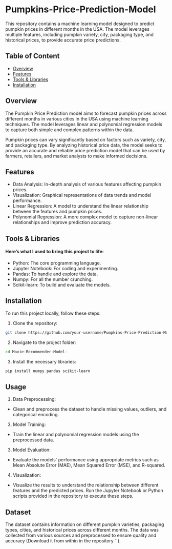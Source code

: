 # Pumpkins-Price-Prediction-Model
This repository contains a machine learning model designed to predict pumpkin prices in different months in the USA. The model leverages multiple features, including pumpkin variety, city, packaging type, and historical prices, to provide accurate price predictions.
## Table of Content
* [Overview](#Overview)
* [Features](#Features)
* [Tools & Libraries](#Tools-&-Libraries)
* [Installation](#Installation)
## Overview
The Pumpkin Price Prediction model aims to forecast pumpkin prices across different months in various cities in the USA using machine learning techniques. The model leverages linear and polynomial regression models to capture both simple and complex patterns within the data.

Pumpkin prices can vary significantly based on factors such as variety, city, and packaging type. By analyzing historical price data, the model seeks to provide an accurate and reliable price prediction model that can be used by farmers, retailers, and market analysts to make informed decisions.
## Features 
* Data Analysis: In-depth analysis of various features affecting pumpkin prices.
* Visualization: Graphical representations of data trends and model performance.
* Linear Regression: A model to understand the linear relationship between the features and pumpkin prices.
* Polynomial Regression: A more complex model to capture non-linear relationships and improve prediction accuracy.
## Tools & Libraries
#### Here’s what I used to bring this project to life:
* Python: The core programming language.
* Jupyter Notebook: For coding and experimenting.
* Pandas: To handle and explore the data.
* Numpy: For all the number crunching.
* Scikit-learn: To build and evaluate the models.
## Installation
To run this project locally, follow these steps:
1. Clone the repository:
 ```bash
git clone https://github.com/your-username/Pumpkins-Price-Prediction-Model.git
 ```
2. Navigate to the project folder:
``` bash
cd Movie-Recommender-Model-
```
3. Install the necessary libraries:
``` bash
pip install numpy pandas scikit-learn
```
## Usage
1. Data Preprocessing:
  * Clean and preprocess the dataset to handle missing values, outliers, and categorical encoding.
3. Model Training:
  * Train the linear and polynomial regression models using the preprocessed data.
3. Model Evaluation:
  * Evaluate the models' performance using appropriate metrics such as Mean Absolute Error (MAE), Mean Squared Error (MSE), and R-squared.
4. Visualization:
  * Visualize the results to understand the relationship between different features and the predicted prices.
Run the Jupyter Notebook or Python scripts provided in the repository to execute these steps.
## Dataset
The dataset contains information on different pumpkin varieties, packaging types, cities, and historical prices across different months. The data was collected from various sources and preprocessed to ensure quality and accuracy (Download it from within in the repository ``).
